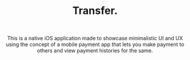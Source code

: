 <head>
  <h1 align = "center"><b>Transfer.</b></h1><br>
</head>

<p align = "center">
  This is a native iOS application made to showcase minimalistic UI and UX using the concept of a mobile payment app that lets you make payment to others and view payment histories for the same. 
</p>

